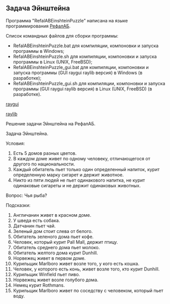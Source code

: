 Задача Эйнштейна
------------------

Программа "RefalABEinshteinPuzzle" написана на языке программирования [РефалАБ](https://github.com/Aleksandr3Bocharov/RefalAB).

Список командных файлов для сборки программы:
- RefalABEinshteinPuzzle.bat для компиляции, компоновки и запуска программы в Windows;
- RefalABEinshteinPuzzle.sh для компиляции, компоновки и запуска программы в Linux (UNIX, FreeBSD);
- RefalABEinshteinPuzzle_gui.bat для компиляции, компоновки и запуска программы (GUI raygui raylib версия) в Windows (в разработке);
- RefalABEinshteinPuzzle_gui.sh для компиляции, компоновки и запуска программы (GUI raygui raylib версия) в Linux (UNIX, FreeBSD) (в разработке).

[raygui](https://github.com/raysan5/raygui)

[raylib](https://github.com/raysan5/raylib)

Решение задачи Эйнштейна на РефалАБ.

Задача Эйнштейна.

Условия:
1. Есть 5 домов разных цветов.
2. В каждом доме живет по одному человеку, отличающегося от другого по национальности.
3. Каждый обитатель пьет только один определенный напиток, курит определенную марку сигарет и держит животное.
4. Никто из пяти людей не пьет одинакового напитка, не курит одинаковые сигареты и не держит одинаковых животных.

Вопрос: Чья рыба?

Подсказки:
1.  Англичанин живет в красном доме.
2.  У шведа есть собака.
3.  Датчанин пьет чай.
4.  Зеленый дом стоит слева от белого.
5.  Обитатель зеленого дома пьет кофе.
6.  Человек, который курит Pall Mall, держит птицу.
7.  Обитатель среднего дома пьет молоко.
8.  Обитатель желтого дома курит Dunhill.
9.  Норвежец живет в первом доме.
10. Курильщик Marlboro живет возле того, у кого есть кошка.
11. Человек, у которого есть конь, живет возле того, кто курит Dunhill.
12. Курильщик Winfield пьет пиво.
13. Норвежец живет возле голубого дома.
14. Немец курит Rothmans.
15. Курильщик Marlboro живет по соседству с человеком, который пьет воду.
